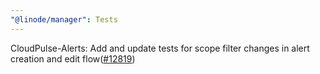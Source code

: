 ```yaml
---
"@linode/manager": Tests
---
```


CloudPulse-Alerts: Add and update tests for scope filter changes in alert creation and edit flow([#12819](https://github.com/linode/manager/pull/12819))
